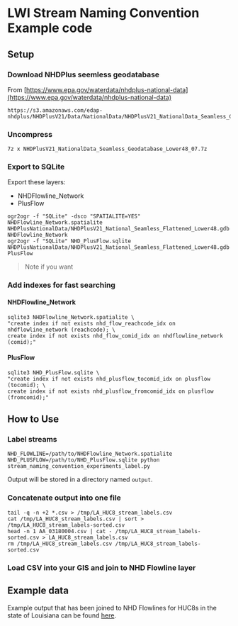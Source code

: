 # LWI Stream Naming Convention Example code

## Setup

### Download NHDPlus seemless geodatabase

From [https://www.epa.gov/waterdata/nhdplus-national-data](https://www.epa.gov/waterdata/nhdplus-national-data)

```
https://s3.amazonaws.com/edap-nhdplus/NHDPlusV21/Data/NationalData/NHDPlusV21_NationalData_Seamless_Geodatabase_Lower48_07.7z
```

### Uncompress

```
7z x NHDPlusV21_NationalData_Seamless_Geodatabase_Lower48_07.7z
```

### Export to SQLite

Export these layers:
* NHDFlowline_Network
* PlusFlow

```
ogr2ogr -f "SQLite" -dsco "SPATIALITE=YES" NHDFlowline_Network.spatialite NHDPlusNationalData/NHDPlusV21_National_Seamless_Flattened_Lower48.gdb NHDFlowline_Network
ogr2ogr -f "SQLite" NHD_PlusFlow.sqlite NHDPlusNationalData/NHDPlusV21_National_Seamless_Flattened_Lower48.gdb PlusFlow
```

> Note if you want

### Add indexes for fast searching

#### NHDFlowline_Network

```
sqlite3 NHDFlowline_Network.spatialite \
"create index if not exists nhd_flow_reachcode_idx on nhdflowline_network (reachcode); \
create index if not exists nhd_flow_comid_idx on nhdflowline_network (comid);"
```

#### PlusFlow

```
sqlite3 NHD_PlusFlow.sqlite \
"create index if not exists nhd_plusflow_tocomid_idx on plusflow (tocomid); \
create index if not exists nhd_plusflow_fromcomid_idx on plusflow (fromcomid);"
```

## How to Use

### Label streams
```
NHD_FLOWLINE=/path/to/NHDFlowline_Network.spatialite NHD_PLUSFLOW=/path/to/NHD_PlusFlow.sqlite python stream_naming_convention_experiments_label.py
```
Output will be stored in a directory named `output`.

### Concatenate output into one file
```
tail -q -n +2 *.csv > /tmp/LA_HUC8_stream_labels.csv
cat /tmp/LA_HUC8_stream_labels.csv | sort > /tmp/LA_HUC8_stream_labels-sorted.csv
head -n 1 AA_03180004.csv | cat - /tmp/LA_HUC8_stream_labels-sorted.csv > LA_HUC8_stream_labels.csv
rm /tmp/LA_HUC8_stream_labels.csv /tmp/LA_HUC8_stream_labels-sorted.csv
```

### Load CSV into your GIS and join to NHD Flowline layer

## Example data

Example output that has been joined to NHD Flowlines for HUC8s in the state of Louisiana can be found [here](https://services9.arcgis.com/SfvtKAxCn62UWpRg/arcgis/rest/services/LWI_LabeledNHDStreams_2020_09_22/FeatureServer).
